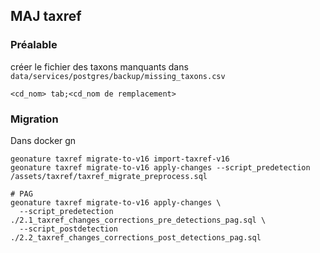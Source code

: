 ## MAJ taxref

### Préalable

créer le fichier des taxons manquants dans `data/services/postgres/backup/missing_taxons.csv`

```
<cd_nom> tab;<cd_nom de remplacement>
```
### Migration

Dans docker gn

```
geonature taxref migrate-to-v16 import-taxref-v16
geonature taxref migrate-to-v16 apply-changes --script_predetection /assets/taxref/taxref_migrate_preprocess.sql

# PAG
geonature taxref migrate-to-v16 apply-changes \
  --script_predetection ./2.1_taxref_changes_corrections_pre_detections_pag.sql \
  --script_postdetection ./2.2_taxref_changes_corrections_post_detections_pag.sql


```